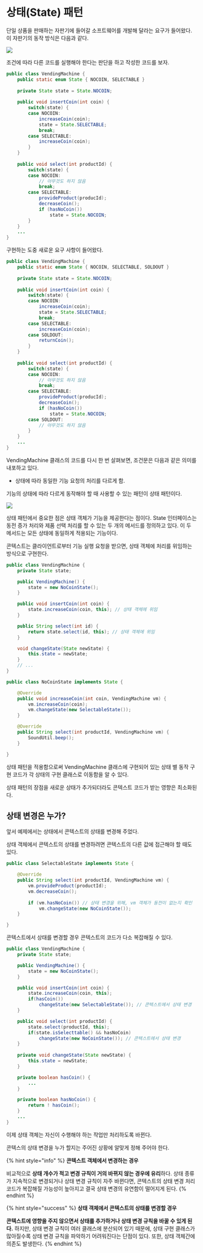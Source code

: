 # 상태\(State\) 패턴

단일 상품을 판매하는 자판기에 들어갈 소프트웨어를 개발해 달라는 요구가 들어왔다. 이 자판기의 동작 방식은 다음과 같다.

![](../../../.gitbook/assets/image%20%2843%29.png)

조건에 따라 다른 코드를 실행해야 한다는 판단을 하고 작성한 코드를 보자.

```java
public class VendingMachine {
    public static enum State { NOCOIN, SELECTABLE }
    
    private State state = State.NOCOIN;
    
    public void insertCoin(int coin) {
        switch(state) {
        case NOCOIN:
            increaseCoin(coin);
            state = State.SELECTABLE;
            break;
        case SELECTABLE:
            increaseCoin(coin);
        }
    }
    
    public void select(int productId) {
        switch(state) {
        case NOCOIN:
            // 아무것도 하지 않음
            break;
        case SELECTABLE:
            provideProduct(producId);
            decreaseCoin();
            if (hasNoCoin())
                state = State.NOCOIN;
        }
    }
    ...
}
```

구현하는 도중 새로운 요구 사항이 들어왔다.

```java
public class VendingMachine {
    public static enum State { NOCOIN, SELECTABLE, SOLDOUT }
    
    private State state = State.NOCOIN;
    
    public void insertCoin(int coin) {
        switch(state) {
        case NOCOIN:
            increaseCoin(coin);
            state = State.SELECTABLE;
            break;
        case SELECTABLE:
            increaseCoin(coin);
        case SOLDOUT:
            returnCoin();
        }
    }
    
    public void select(int productId) {
        switch(state) {
        case NOCOIN:
            // 아무것도 하지 않음
            break;
        case SELECTABLE:
            provideProduct(producId);
            decreaseCoin();
            if (hasNoCoin())
                state = State.NOCOIN;
        case SOLDOUT:
            // 아무것도 하지 않음
        }
    }
    ...
}
```

VendingMachine 클래스의 코드를 다시 한 번 살펴보면, 조건문은 다음과 같은 의미를 내포하고 있다.

* 상태에 따라 동일한 기능 요청의 처리를 다르게 함.

기능의 상태에 따라 다르게 동작해야 할 때 사용할 수 있는 패턴이 상태 패턴이다.

![](../../../.gitbook/assets/image%20%2842%29.png)

상태 패턴에서 중요한 점은 상태 객체가 기능을 제공한다는 점이다. State 인터페이스는 동전 증가 처리와 제품 선택 처리를 할 수 있는 두 개의 메서드를 정의하고 있다. 이 두 메서드는 모든 상태에 동일하게 적용되는 기능이다.

콘텍스트는 클라이언트로부터 기능 실행 요청을 받으면, 상태 객체에 처리를 위임하는 방식으로 구현한다.

```java
public class VendingMachine {
    private State state;

    public VendingMachine() {
        state = new NoCoinState();
    }

    public void insertCoin(int coin) {
        state.increaseCoin(coin, this); // 상태 객체에 위임
    }

    public String select(int id) {
        return state.select(id, this); // 상태 객체에 위임
    }

    void changeState(State newState) {
        this.state = newState;
    }
    // ...
}
```

```java
public class NoCoinState implements State {

    @Override
    public void increaseCoin(int coin, VendingMachine vm) {
        vm.increaseCoin(coin);
        vm.changeState(new SelectableState());
    }

    @Override
    public String select(int productId, VendingMachine vm) {
        SoundUtil.beep();
    }

}
```

상태 패턴을 적용함으로써 VendingMachine 클래스에 구현되어 있는 상태 별 동작 구현 코드가 각 상태의 구현 클래스로 이동함을 알 수 있다.  


상태 패턴의 장점을 새로운 상태가 추가되더라도 콘텍스트 코드가 받는 영향은 최소화된다.

## 상태 변경은 누가?

앞서 예제에서는 상태에서 콘텍스트의 상태를 변경해 주었다.

상태 객체에서 콘텍스트의 상태를 변경하려면 콘텍스트의 다른 값에 접근해야 할 때도 있다.

```java
public class SelectableState implements State {

    @Override
    public String select(int productId, VendingMachine vm) {
        vm.provideProduct(productId);
        vm.decreaseCoin();
        
        if (vm.hasNoCoin()) // 상태 변경을 위해, vm 객체가 동전이 없는지 확인
            vm.changeState(new NoCoinState());
    }

}
```

콘텍스트에서 상태를 변경할 경우 콘텍스트의 코드가 다소 복잡해질 수 있다.



```java
public class VendingMachine {
    private State state;

    public VendingMachine() {
        state = new NoCoinState();
    }

    public void insertCoin(int coin) {
        state.increaseCoin(coin, this);     
        if(hasCoin()) 
            changeState(new SelectableState()); // 콘텍스트에서 상태 변경
    }

    public void select(int productId) {
        state.select(productId, this);    
        if(state.isSelecttable() && hasNoCoin)
            changeState(new NoCoinState()); // 콘텍스트에서 상태 변경
    }
    
    private void changeState(State newState) {
        this.state = newState;
    }

    private boolean hasCoin() {
        ...
    }

    private boolean hasNoCoin() {
        return ! hasCoin();
    }
    ...
}
```

이제 상태 객체는 자신이 수행해야 하는 작업만 처리하도록 바뀐다.

콘텍스의 상태 변경을 누가 할지는 주어진 상황에 알맞게 정해 주어야 한다.

{% hint style="info" %}
**콘텍스트 객체에서 변경하는 경우**

비교적으로 **상태 개수가 적고 변경 규칙이 거의 바뀌지 않는 경우에 유리**하다. 상태 종류가 지속적으로 변경되거나 상태 변경 규칙이 자주 바뀐다면, 콘텍스트의 상태 변경 처리 코드가 복잡해질 가능성이 높아지고 결국 상태 변경의 유연함이 떨어지게 된다.
{% endhint %}

{% hint style="success" %}
**상태 객체에서 콘텍스트의 상태를 변경할 경우**

**콘텍스트에 영향을 주지 않으면서 상태를 추가하거나 상태 변경 규칙을 바꿀 수 있게 된다.** 하지만, 상태 변경 규칙이 여러 클래스에 분산되어 있기 때문에, 상태 구현 클래스가 많아질수록 상태 변경 규칙을 파악하기 어려워진다는 단점이 있다. 또한, 상태 객체간에 의존도 발생한다.
{% endhint %}

